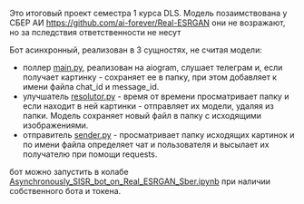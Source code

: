 Это итоговый проект семестра 1 курса DLS.
Модель позаимствована у СБЕР АИ https://github.com/ai-forever/Real-ESRGAN
они не возражают, но за пследствия ответственности не несут


Бот асинхронный, реализован в 3 сущностях, не считая модели: 
- поллер [main.py](main.py), реализован на aiogram, слушает телеграм и, если получает картинку - сохраняет ее в  папку, при этом добавляет к имени файла chat_id и message_id. 
- улучшатель [resolutor.py](resolutor.py) - время от времени просматривает папку и если находит в ней картинки - отправляет их модели, удаляя из папки. Модель сохраняет новый файл в папку с исходящими изображениями.
- отправитель [sender.py](sender.py) - просматривает папку исходящих картинок и по имени файла определяет чат и пользователя и высылает их получателю при помощи requests.

бот можно запустить в колабе [Asynchronously_SISR_bot_on_Real_ESRGAN_Sber.ipynb](Asynchronously_SISR_bot_on_Real_ESRGAN_Sber.ipynb) при наличии собственного бота и токена.
